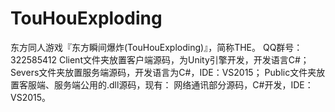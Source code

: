 # TouHouExploding
东方同人游戏『东方瞬间爆炸(TouHouExploding)』，简称THE。
QQ群号：322585412
Client文件夹放置客户端源码，为Unity引擎开发，开发语言C#；
Severs文件夹放置服务端源码，开发语言为C#，IDE：VS2015；
Public文件夹放置客服端、服务端公用的.dll源码，现有：
网络通讯部分源码，C#开发，IDE：VS2015。
